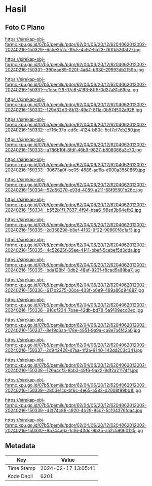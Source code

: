 # Hasil

## Foto C Plano

https://sirekap-obj-formc.kpu.go.id/07b5/pemilu/pdpr/62/04/06/20/12/6204062012002-20240216-150329--6c5e2b2c-19c5-4c97-9a23-761fb5305f27.jpg

https://sirekap-obj-formc.kpu.go.id/07b5/pemilu/pdpr/62/04/06/20/12/6204062012002-20240216-150331--390eae89-020f-4a64-b630-29993db2f59b.jpg

https://sirekap-obj-formc.kpu.go.id/07b5/pemilu/pdpr/62/04/06/20/12/6204062012002-20240216-150331--c1e5cf29-97c8-4193-8ff6-0d37a81c69ea.jpg

https://sirekap-obj-formc.kpu.go.id/07b5/pemilu/pdpr/62/04/06/20/12/6204062012002-20240216-150332--129d32d3-8b13-49c7-8f1a-0b57d502a928.jpg

https://sirekap-obj-formc.kpu.go.id/07b5/pemilu/pdpr/62/04/06/20/12/6204062012002-20240216-150332--c716c97b-cd6c-4124-b80c-5ef7cf7eb250.jpg

https://sirekap-obj-formc.kpu.go.id/07b5/pemilu/pdpr/62/04/06/20/12/6204062012002-20240216-150333--a786b10f-8fdf-46b9-9827-b808066a3c70.jpg

https://sirekap-obj-formc.kpu.go.id/07b5/pemilu/pdpr/62/04/06/20/12/6204062012002-20240216-150333--30673a0f-bc05-4686-ad6b-d000a3550869.jpg

https://sirekap-obj-formc.kpu.go.id/07b5/pemilu/pdpr/62/04/06/20/12/6204062012002-20240216-150334--52d56270-e93d-4059-a211-68f95501b26c.jpg

https://sirekap-obj-formc.kpu.go.id/07b5/pemilu/pdpr/62/04/06/20/12/6204062012002-20240216-150334--b552b1f1-7837-4f94-baa6-98ed3b64efb2.jpg

https://sirekap-obj-formc.kpu.go.id/07b5/pemilu/pdpr/62/04/06/20/12/6204062012002-20240216-150335--2d358298-b8ef-4132-9f22-90960f8c1af3.jpg

https://sirekap-obj-formc.kpu.go.id/07b5/pemilu/pdpr/62/04/06/20/12/6204062012002-20240216-150335--4c52625f-65ee-4141-bbef-5cebef5d3dda.jpg

https://sirekap-obj-formc.kpu.go.id/07b5/pemilu/pdpr/62/04/06/20/12/6204062012002-20240216-150335--bda128b1-0db2-48ef-823f-f8cad5a89ba7.jpg

https://sirekap-obj-formc.kpu.go.id/07b5/pemilu/pdpr/62/04/06/20/12/6204062012002-20240216-150336--617b2275-06ce-403f-b6e9-499a86d94887.jpg

https://sirekap-obj-formc.kpu.go.id/07b5/pemilu/pdpr/62/04/06/20/12/6204062012002-20240216-150336--918df234-7bae-42db-bd78-5a9109ecd0ec.jpg

https://sirekap-obj-formc.kpu.go.id/07b5/pemilu/pdpr/62/04/06/20/12/6204062012002-20240216-150337--8e19c6aa-178e-4951-9a9a-ca8e7a4f42a0.jpg

https://sirekap-obj-formc.kpu.go.id/07b5/pemilu/pdpr/62/04/06/20/12/6204062012002-20240216-150337--2d942428-d7aa-4f2a-9140-143dd203c341.jpg

https://sirekap-obj-formc.kpu.go.id/07b5/pemilu/pdpr/62/04/06/20/12/6204062012002-20240216-150338--126a4cf3-8bb3-49f6-9a22-8df2a21174f1.jpg

https://sirekap-obj-formc.kpu.go.id/07b5/pemilu/pdpr/62/04/06/20/12/6204062012002-20240216-150339--2803e1cd-bf6c-4e65-a582-d2008f99bb1f.jpg

https://sirekap-obj-formc.kpu.go.id/07b5/pemilu/pdpr/62/04/06/20/12/6204062012002-20240216-150339--d2f74c88-c920-4b29-85c7-5c104376fda4.jpg

https://sirekap-obj-formc.kpu.go.id/07b5/pemilu/pdpr/62/04/06/20/12/6204062012002-20240216-150330--8b744a6a-1c16-40dc-9b35-a52c59060125.jpg


## Metadata

| Key        | Value               |
| ---------- | ------------------- |
| Time Stamp | 2024-02-17 13:05:41 |
| Kode Dapil | 6201                |




